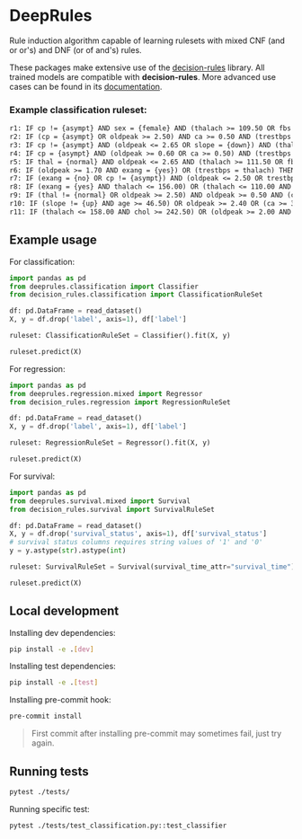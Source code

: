 # DeepRules

Rule induction algorithm capable of learning rulesets with mixed CNF (and or or's) and DNF (or of and's) rules.

These packages make extensive use of the [decision-rules](https://github.com/ruleminer/decision-rules) library. All trained models are compatible with **decision-rules**.
More advanced use cases can be found in its [documentation](https://ruleminer.github.io/decision-rules/).

### Example classification ruleset:
```txt
r1: IF cp != {asympt} AND sex = {female} AND (thalach >= 109.50 OR fbs = {t}) THEN class = <50
r2: IF (cp = {asympt} OR oldpeak >= 2.50) AND ca >= 0.50 AND (trestbps >= 109.00 OR thalach >= 148.50) THEN class = >50_1
r3: IF cp != {asympt} AND (oldpeak <= 2.65 OR slope = {down}) AND (thalach >= 109.50 OR fbs = {t}) THEN class = <50
r4: IF cp = {asympt} AND (oldpeak >= 0.60 OR ca >= 0.50) AND (trestbps >= 109.00 OR thalach >= 148.50) THEN class = >50_1
r5: IF thal = {normal} AND oldpeak <= 2.65 AND (thalach >= 111.50 OR fbs = {t}) AND age <= 76.50 THEN class = <50
r6: IF (oldpeak >= 1.70 AND exang = {yes}) OR (trestbps = thalach) THEN class = >50_1
r7: IF (exang = {no} OR cp != {asympt}) AND (oldpeak <= 2.50 OR trestbps >= 167.50) AND (thalach >= 114.50 OR slope = {up}) THEN class = <50 
r8: IF (exang = {yes} AND thalach <= 156.00) OR (thalach <= 110.00 AND slope = {flat}) THEN class = >50_1
r9: IF (thal != {normal} OR oldpeak >= 2.50) AND oldpeak >= 0.50 AND (cp != {typ_angina} OR trestbps <= 120.00) THEN class = >50_1
r10: IF (slope != {up} AND age >= 46.50) OR oldpeak >= 2.40 OR (ca >= 3.00 AND restecg = {left_vent_hyper}) THEN class = >50_1
r11: IF (thalach <= 158.00 AND chol >= 242.50) OR (oldpeak >= 2.00 AND chol <= 243.00) THEN class = >50_1
```

## Example usage


For classification:
```python
import pandas as pd
from deeprules.classification import Classifier
from decision_rules.classification import ClassificationRuleSet

df: pd.DataFrame = read_dataset()
X, y = df.drop('label', axis=1), df['label']

ruleset: ClassificationRuleSet = Classifier().fit(X, y)

ruleset.predict(X)
```

For regression:
```python
import pandas as pd
from deeprules.regression.mixed import Regressor
from decision_rules.regression import RegressionRuleSet

df: pd.DataFrame = read_dataset()
X, y = df.drop('label', axis=1), df['label']

ruleset: RegressionRuleSet = Regressor().fit(X, y)

ruleset.predict(X)
```

For survival:
```python
import pandas as pd
from deeprules.survival.mixed import Survival
from decision_rules.survival import SurvivalRuleSet

df: pd.DataFrame = read_dataset()
X, y = df.drop('survival_status', axis=1), df['survival_status']
# survival status columns requires string values of '1' and '0'
y = y.astype(str).astype(int)

ruleset: SurvivalRuleSet = Survival(survival_time_attr="survival_time").fit(X, y)

ruleset.predict(X)
```

## Local development

Installing dev dependencies:
```bash
pip install -e .[dev]
```

Installing test dependencies:
```bash
pip install -e .[test]
```

Installing pre-commit hook:
```bash
pre-commit install
```
> First commit after installing  pre-commit may sometimes fail, just try again.

##  Running tests

```bash
pytest ./tests/
```

Running specific test:
```bash
pytest ./tests/test_classification.py::test_classifier
```
